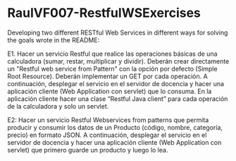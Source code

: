 # RaulVF007-RestfulWSExercises
Developing two different RESTful Web Services in different ways for solving the goals wrote in the README:

E1. Hacer un servicio Restful que realice las operaciones básicas de una calculadora (sumar, restar, multiplicar y dividir). Deberán crear directamente un "Restful web service from Pattern" con la opción por defecto (Simple Root Resource). Deberán implementar un GET por cada operación. A continuación, desplegar el servicio en el servidor de docencia y hacer una aplicación cliente (Web Application con servlet) que lo consuma. En la aplicación cliente hacer una clase “Restful Java client” para cada operación de la calculadora y solo un servlet.  

E2: Hacer un servicio Restful Webservices from patterns que permita producir y consumir los datos de un Producto (código, nombre, categoría, precio) en formato JSON. A continuación, desplegar el servicio en el servidor de docencia y hacer una aplicación cliente (Web Application con servlet) que primero guarde un producto y luego lo lea.
